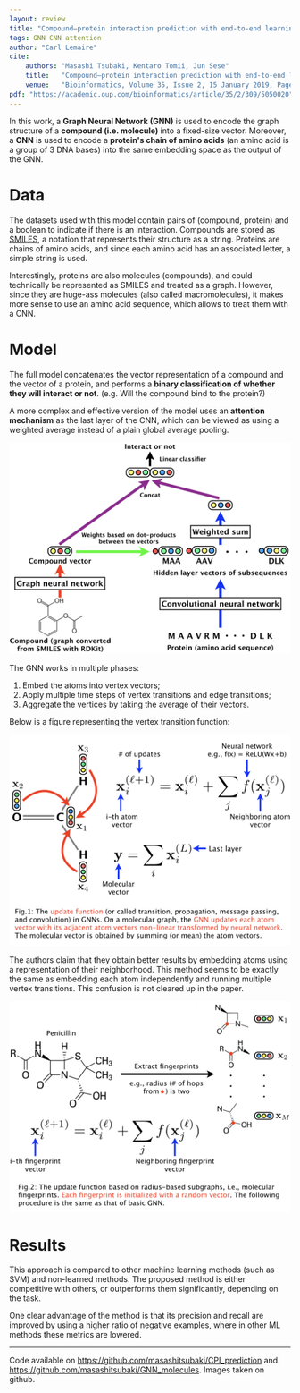 ```yaml
---
layout: review
title: "Compound–protein interaction prediction with end-to-end learning of neural networks for graphs and sequences"
tags: GNN CNN attention
author: "Carl Lemaire"
cite:
    authors: "Masashi Tsubaki, Kentaro Tomii, Jun Sese"
    title:   "Compound–protein interaction prediction with end-to-end learning of neural networks for graphs and sequences"
    venue:   "Bioinformatics, Volume 35, Issue 2, 15 January 2019, Pages 309–318"
pdf: "https://academic.oup.com/bioinformatics/article/35/2/309/5050020"
---
```


In this work, a **Graph Neural Network (GNN)** is used to encode the graph structure of a **compound (i.e. molecule)** into a fixed-size vector. Moreover, a **CNN** is used to encode a **protein's chain of amino acids** (an amino acid is a group of 3 DNA bases) into the same embedding space as the output of the GNN.

# Data

The datasets used with this model contain pairs of (compound, protein) and a boolean to indicate if there is an interaction. Compounds are stored as [SMILES](https://en.wikipedia.org/wiki/Simplified_molecular-input_line-entry_system), a notation that represents their structure as a string. Proteins are chains of amino acids, and since each amino acid has an associated letter, a simple string is used.

Interestingly, proteins are also molecules (compounds), and could technically be represented as SMILES and treated as a graph. However, since they are huge-ass molecules (also called macromolecules), it makes more sense to use an amino acid sequence, which allows to treat them with a CNN.

# Model

The full model concatenates the vector representation of a compound and the vector of a protein, and performs a **binary classification of whether they will interact or not**. (e.g. Will the compound bind to the protein?)

A more complex and effective version of the model uses an **attention mechanism** as the last layer of the CNN, which can be viewed as using a weighted average instead of a plain global average pooling.

![](/article/images/cpi-gnn/model.jpeg)

The GNN works in multiple phases:

1. Embed the atoms into vertex vectors;
2. Apply multiple time steps of vertex transitions and edge transitions;
3. Aggregate the vertices by taking the average of their vectors.

Below is a figure representing the vertex transition function:

![](/article/images/cpi-gnn/basic_GNN.jpeg)

The authors claim that they obtain better results by embedding atoms using a representation of their neighborhood. This method seems to be exactly the same as embedding each atom independently and running multiple vertex transitions. This confusion is not cleared up in the paper.

![](/article/images/cpi-gnn/our_GNN.jpeg)

# Results

This approach is compared to other machine learning methods (such as SVM) and non-learned methods. The proposed method is either competitive with others, or outperforms them significantly, depending on the task.

One clear advantage of the method is that its precision and recall are improved by using a higher ratio of negative examples, where in other ML methods these metrics are lowered.

---

Code available on <https://github.com/masashitsubaki/CPI_prediction> and <https://github.com/masashitsubaki/GNN_molecules>. Images taken on github.